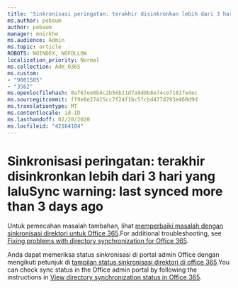 ```yaml
---
title: 'Sinkronisasi peringatan: terakhir disinkronkan lebih dari 3 hari yang lalu'
ms.author: pebaum
author: pebaum
manager: mnirkhe
ms.audience: Admin
ms.topic: article
ROBOTS: NOINDEX, NOFOLLOW
localization_priority: Normal
ms.collection: Adm_O365
ms.custom:
- "9001505"
- "3562"
ms.openlocfilehash: 8af67ee0b4c2b56b21d7a9d0b8e74ce7181fe4ec
ms.sourcegitcommit: ff9e8e27415cc7f24f1bc5fcbd477d293e460d9d
ms.translationtype: MT
ms.contentlocale: id-ID
ms.lasthandoff: 02/20/2020
ms.locfileid: "42164104"
---
```

# <a name="sync-warning-last-synced-more-than-3-days-ago"></a><span data-ttu-id="9bc91-102">Sinkronisasi peringatan: terakhir disinkronkan lebih dari 3 hari yang lalu</span><span class="sxs-lookup"><span data-stu-id="9bc91-102">Sync warning: last synced more than 3 days ago</span></span>

<span data-ttu-id="9bc91-103">Untuk pemecahan masalah tambahan, lihat [memperbaiki masalah dengan sinkronisasi direktori untuk Office 365](https://docs.microsoft.com/en-us/office365/enterprise/fix-problems-with-directory-synchronization).</span><span class="sxs-lookup"><span data-stu-id="9bc91-103">For additional troubleshooting, see [Fixing problems with directory synchronization for Office 365](https://docs.microsoft.com/en-us/office365/enterprise/fix-problems-with-directory-synchronization).</span></span>

<span data-ttu-id="9bc91-104">Anda dapat memeriksa status sinkronisasi di portal admin Office dengan mengikuti petunjuk di [tampilan status sinkronisasi direktori di office 365](https://docs.microsoft.com/en-us/office365/enterprise/view-directory-synchronization-status).</span><span class="sxs-lookup"><span data-stu-id="9bc91-104">You can check sync status in the Office admin portal by following the instructions in [View directory synchronization status in Office 365](https://docs.microsoft.com/en-us/office365/enterprise/view-directory-synchronization-status).</span></span>

